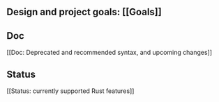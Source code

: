 ## Design and project goals: [[Goals]]

## Doc

[[Doc: Deprecated and recommended syntax, and upcoming changes]]

## Status

[[Status: currently supported Rust features]]
